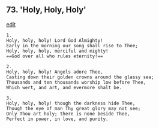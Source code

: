 
## 73.  'Holy, Holy, Holy'
[edit](https://docs.google.com/document/d/1NPpI7RxhBPslJ0xL_pG2Z0fC3ROX3f6T/edit?mode=html)




    1.
    Holy, holy, holy! Lord God Almighty! 
    Early in the morning our song shall rise to Thee; 
    Holy, holy, holy, merciful and mighty! 
    ==God over all who rules eternity!==

    2.
    Holy, holy, holy! Angels adore Thee, 
    Casting down their golden crowns around the glassy sea; 
    Thousands and ten thousands worship low before Thee, 
    Which wert, and art, and evermore shalt be. 

    3.
    Holy, holy, holy! though the darkness hide Thee, 
    Though the eye of man Thy great glory may not see; 
    Only Thou art holy; there is none beside Thee, 
    Perfect in power, in love, and purity.
